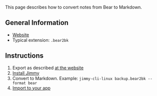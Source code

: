 This page describes how to convert notes from Bear to Markdown.

## General Information

- [Website](https://bear.app/)
- Typical extension: `.bear2bk`

## Instructions

1. Export as described [at the website](https://bear.app/faq/backup-restore/)
2. [Install Jimmy](../index.md#installation)
3. Convert to Markdown. Example: `jimmy-cli-linux backup.bear2bk --format bear`
4. [Import to your app](../import_instructions.md)
